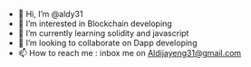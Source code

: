 - 👋 Hi, I’m @aldy31
- 👀 I’m interested in Blockchain developing
- 🌱 I’m currently learning solidity and javascript
- 💞️ I’m looking to collaborate on Dapp developing
- 📫 How to reach me : inbox me on Aldijayeng31@gmail.com

<!---
aldy31/aldy31 is a ✨ special ✨ repository because its `README.md` (this file) appears on your GitHub profile.
You can click the Preview link to take a look at your changes.
--->
